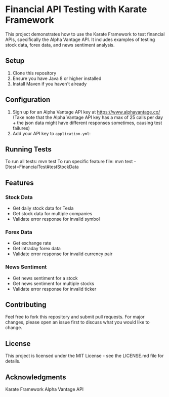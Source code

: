 # Financial API Testing with Karate Framework

This project demonstrates how to use the Karate Framework to test financial APIs, specifically the Alpha Vantage API. It includes examples of testing stock data, forex data, and news sentiment analysis.

## Setup

1. Clone this repository
2. Ensure you have Java 8 or higher installed
3. Install Maven if you haven't already

## Configuration

1. Sign up for an Alpha Vantage API key at https://www.alphavantage.co/ (Take note that the Alpha Vantage API key has a max of 25 calls per day + the json data might have different responses sometimes, causing test failures)
2. Add your API key to `application.yml`:

## Running Tests

To run all tests: mvn test
To run specific feature file: mvn test -Dtest=FinancialTest#testStockData

## Features

### Stock Data
- Get daily stock data for Tesla
- Get stock data for multiple companies
- Validate error response for invalid symbol

### Forex Data
- Get exchange rate
- Get intraday forex data
- Validate error response for invalid currency pair

### News Sentiment
- Get news sentiment for a stock
- Get news sentiment for multiple stocks
- Validate error response for invalid ticker

## Contributing
Feel free to fork this repository and submit pull requests. For major changes, please open an issue first to discuss what you would like to change.

## License
This project is licensed under the MIT License - see the LICENSE.md file for details.

## Acknowledgments
Karate Framework
Alpha Vantage API
